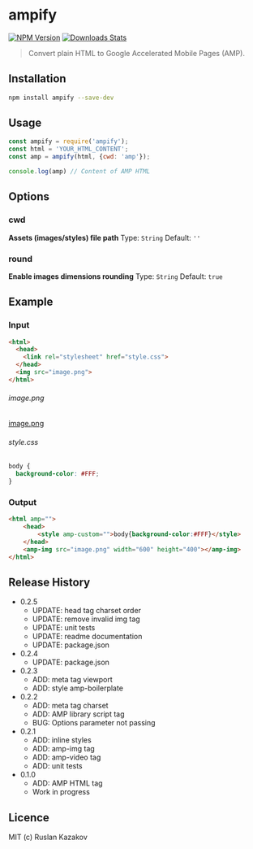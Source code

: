 # ampify
[![NPM Version][npm-image]][npm-url]
[![Downloads Stats][npm-downloads]][npm-url]

> Convert plain HTML to Google Accelerated Mobile Pages (AMP).

## Installation
```sh
npm install ampify --save-dev
```

## Usage

```js
const ampify = require('ampify');
const html = 'YOUR_HTML_CONTENT';
const amp = ampify(html, {cwd: 'amp'});

console.log(amp) // Content of AMP HTML
```

## Options
### cwd
**Assets (images/styles) file path**
Type: `String`
Default: `''`

### round
**Enable images dimensions rounding**
Type: `String`
Default: `true`

## Example

### Input
```html
<html>
  <head>
    <link rel="stylesheet" href="style.css">
  </head>
  <img src="image.png">
</html>
```

###### image.png
[image.png](/test/image.png)

###### style.css
```css
body {
  background-color: #FFF;
}
```

### Output
```html
<html amp="">
	<head>
		<style amp-custom="">body{background-color:#FFF}</style>
	</head>
	<amp-img src="image.png" width="600" height="400"></amp-img>
</html>
```

## Release History

* 0.2.5
	* UPDATE: head tag charset order
	* UPDATE: remove invalid img tag
	* UPDATE: unit tests
	* UPDATE: readme documentation
	* UPDATE: package.json
* 0.2.4
  * UPDATE: package.json
* 0.2.3
	* ADD: meta tag viewport
	* ADD: style amp-boilerplate
* 0.2.2
	* ADD: meta tag charset
	* ADD: AMP library script tag
	* BUG: Options parameter not passing
* 0.2.1
	* ADD: inline styles
	* ADD: amp-img tag
	* ADD: amp-video tag
	* ADD: unit tests
* 0.1.0
	* ADD: AMP HTML tag
	* Work in progress

## Licence
MIT (c) Ruslan Kazakov

[PostXML]: https://github.com/postxml/postxml
[npm-url]: https://www.npmjs.org/package/ampify
[npm-image]: https://img.shields.io/npm/v/ampify.svg?style=flat-square
[npm-downloads]: https://img.shields.io/npm/dm/ampify.svg?style=flat-square
